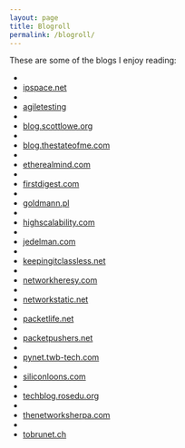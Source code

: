 ```yaml
---
layout: page
title: Blogroll
permalink: /blogroll/
---
```

These are some of the blogs I enjoy reading:

- <li><a href="http://blog.ipspace.net/">ipspace.net</a></li>
- <li><a href="http://agiletesting.blogspot.com/">agiletesting</a></li>
- <li><a href="http://blog.scottlowe.org/">blog.scottlowe.org</a></li>
- <li><a href="http://blog.thestateofme.com/">blog.thestateofme.com</a></li>
- <li><a href="http://etherealmind.com/">etherealmind.com</a></li>
- <li><a href="http://www.firstdigest.com/">firstdigest.com</a></li>
- <li><a href="https://goldmann.pl/">goldmann.pl</a></li>
- <li><a href="http://highscalability.com/">highscalability.com</a></li>
- <li><a href="http://www.jedelman.com/">jedelman.com</a></li>
- <li><a href="http://keepingitclassless.net/">keepingitclassless.net</a></li>
- <li><a href="http://networkheresy.com/">networkheresy.com</a></li>
- <li><a href="http://networkstatic.net/">networkstatic.net</a></li>
- <li><a href="http://packetlife.net/">packetlife.net</a></li>
- <li><a href="http://packetpushers.net/">packetpushers.net</a></li>
- <li><a href="https://pynet.twb-tech.com/">pynet.twb-tech.com</a></li>
- <li><a href="http://siliconloons.com/">siliconloons.com</a></li>
- <li><a href="http://techblog.rosedu.org/">techblog.rosedu.org</a></li>
- <li><a href="http://thenetworksherpa.com/">thenetworksherpa.com</a></li>
- <li><a href="https://tobrunet.ch/">tobrunet.ch</a></li>
